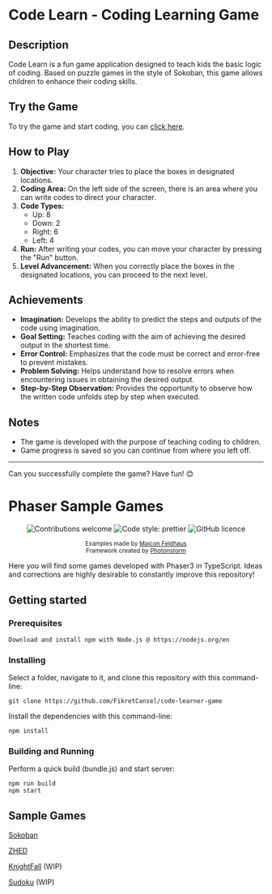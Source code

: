 # Code Learn - Coding Learning Game

## Description

Code Learn is a fun game application designed to teach kids the basic logic of coding. Based on puzzle games in the style of Sokoban, this game allows children to enhance their coding skills.

## Try the Game

To try the game and start coding, you can [click here](https://codelearn.orgsocial.com.tr).

## How to Play

1. **Objective:** Your character tries to place the boxes in designated locations.
2. **Coding Area:** On the left side of the screen, there is an area where you can write codes to direct your character.
3. **Code Types:**
   - Up: 8
   - Down: 2
   - Right: 6
   - Left: 4
4. **Run:** After writing your codes, you can move your character by pressing the "Run" button.
5. **Level Advancement:** When you correctly place the boxes in the designated locations, you can proceed to the next level.

## Achievements

- **Imagination:** Develops the ability to predict the steps and outputs of the code using imagination.
- **Goal Setting:** Teaches coding with the aim of achieving the desired output in the shortest time.
- **Error Control:** Emphasizes that the code must be correct and error-free to prevent mistakes.
- **Problem Solving:** Helps understand how to resolve errors when encountering issues in obtaining the desired output.
- **Step-by-Step Observation:** Provides the opportunity to observe how the written code unfolds step by step when executed.

## Notes

- The game is developed with the purpose of teaching coding to children.
- Game progress is saved so you can continue from where you left off.

---

Can you successfully complete the game? Have fun! 😊












# Phaser Sample Games

<div align="center">
    
  ![Contributions welcome](https://img.shields.io/badge/contributions-welcome-orange.svg)
  ![Code style: prettier](https://img.shields.io/badge/code_style-prettier-ff69b4.svg)
  ![GitHub licence](https://img.shields.io/github/license/digitsensitive/phaser3-typescript.svg)
    
</div>

<p align="center">
  <sub>
    Examples made by <a href="https://github.com/feldhaus">Maicon Feldhaus</a></br>
    Framework created by <a href="https://github.com/photonstorm">Photonstorm</a>
  </sub>
</p>

Here you will find some games developed with Phaser3 in TypeScript. 
Ideas and corrections are highly desirable to constantly improve this repository!

## Getting started

### Prerequisites

```
Download and install npm with Node.js @ https://nodejs.org/en
```

### Installing

Select a folder, navigate to it, and clone this repository
with this command-line:

```
git clone https://github.com/FikretCansel/code-learner-game
```

Install the dependencies with this command-line:

```
npm install
```

### Building and Running

Perform a quick build (bundle.js) and start server:

```
npm run build
npm start
```

## Sample Games

[Sokoban](src/games/sokoban)

[ZHED](src/games/zhed)

[KnightFall](src/games/knightfall) (WIP)

[Sudoku](src/games/sudoku) (WIP)
